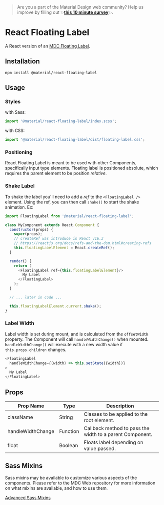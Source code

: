 >  Are you a part of the Material Design web community? Help us improve by filling out ✨**<a href='https://bit.ly/materialwebsurvey'>this 10 minute survey</a>**✨.

# React Floating Label

A React version of an [MDC Floating Label](https://github.com/material-components/material-components-web/tree/master/packages/mdc-floating-label).

## Installation

```
npm install @material/react-floating-label
```

## Usage

### Styles

with Sass:
```js
import '@material/react-floating-label/index.scss';
```

with CSS:
```js
import '@material/react-floating-label/dist/floating-label.css';
```

### Positioning

React Floating Label is meant to be used with other Components, specifically input type elements. Floating label is positioned absolute, which requires the parent element to be position _relative_.

### Shake Label

To shake the label you'll need to add a _ref_ to the `<FloatingLabel />` element. Using the ref, you can then call `shake()` to start the shake animation. Ex:

```js
import FloatingLabel from '@material/react-floating-label';

class MyComponent extends React.Component {
  constructor(props) {
    super(props);
    // createRef was introduce in React v16.3
    // https://reactjs.org/docs/refs-and-the-dom.html#creating-refs
    this.floatingLabelElement = React.createRef();
  }

  render() {
    return (
      <FloatingLabel ref={this.floatingLabelElement}/>
        My Label
      </FloatingLabel>
    );
  }

  // ... later in code ...

  this.floatingLabelElement.current.shake();
}
```

### Label Width

Label width is set during mount, and is calculated from the `offsetWidth` property. The Component will call `handleWidthChange()` when mounted. `handleWidthChange()` will execute with a new width value if `this.props.children` changes.

```js
<FloatingLabel
  handleWidthChange={(width) => this.setState({width})}
>
  My Label
</FloatingLabel>
```

## Props

Prop Name | Type | Description
--- | --- | ---
className | String | Classes to be applied to the root element.
handleWidthChange | Function | Callback method to pass the width to a parent Component.
float | Boolean | Floats label depending on value passed.

## Sass Mixins

Sass mixins may be available to customize various aspects of the components. Please refer to the
MDC Web repository for more information on what mixins are available, and how to use them.

[Advanced Sass Mixins](https://github.com/material-components/material-components-web/blob/master/packages/mdc-floating-label/README.md#scss-mixins)
